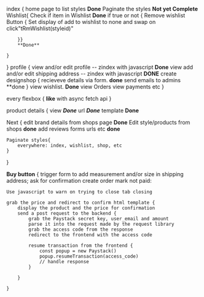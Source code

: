 index {
    home page to list styles **Done**
    Paginate the styles **Not yet Complete**
    Wishlist{
        Check if item in Wishlist **Done**
        if true or not {
            Remove wishlist Button {
                Set display of add to wishlist to none and swap on click"tRmWishlist(styleid)"

        }}
        **Done**

    }
    

}
profile {
    view and/or edit profile -- zindex with javascript **Done**
    view add and/or edit shipping address -- zindex with javascript **DONE**
    create designshop {
        recieveve details via form. **done**
        send emails to admins **done
    }
    view wishlist. **Done**
    view Orders
    view payments etc
}

every flexbox {
    **like** with async fetch api
}

product details {
    view ***Done***
    url ***Done***
    template **Done**

Next {
    edit brand details from shops page **Done**
    Edit style/products from shops **done**
    add reviews forms urls etc **done**
    
    Paginate styles{
        everywhere: index, wishlist, shop, etc
    }
}


**Buy button** {
    trigger
    form to add measurement and/or size in shipping address;
    ask for confirmation
    create order mark not paid:

    Use javascript to warn on trying to close tab closing

    grab the price and redirect to confirm html template {
        display the product and the price for confirmation
        send a post request to the backend {
            grab the Paystack secret key, user_email and amount
            parse it into the request made by the request library
            grab the access code from the response
            redirect to the frontend with the access code

            resume transaction from the frontend {
                const popup = new Paystack()
                popup.resumeTransaction(access_code)
                // handle response
            }
            
        }

    }
